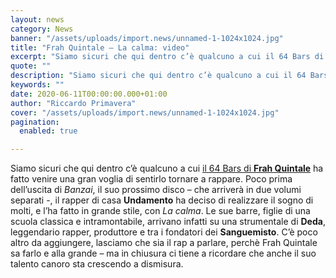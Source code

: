 ```yaml
---
layout: news
category: News
banner: "/assets/uploads/import.news/unnamed-1-1024x1024.jpg"
title: "Frah Quintale – La calma: video"
excerpt: "Siamo sicuri che qui dentro c’è qualcuno a cui il 64 Bars di Frah Quintale ha fatto venire una gran voglia di sentirlo tornare a rappare. Poco prima dell’uscita di Banzai, il suo prossimo disco – che arriverà in due volumi separati -, il rapper di casa Undamento ha deciso di realizzare il sogno di [&hellip"
quote: ""
description: "Siamo sicuri che qui dentro c’è qualcuno a cui il 64 Bars di Frah Quintale ha fatto venire una gran voglia di sentirlo tornare a rappare. Poco prima dell’uscita di Banzai, il suo prossimo disco – che arriverà in due volumi separati -, il rapper di casa Undamento ha deciso di realizzare il sogno di [&hellip"
keywords: ""
date: 2020-06-11T00:00:00.000+01:00
author: "Riccardo Primavera"
cover: "/assets/uploads/import.news/unnamed-1-1024x1024.jpg"
pagination:
  enabled: true

---
```


Siamo sicuri che qui dentro c’è qualcuno a cui [il 64 Bars di **Frah Quintale**](https://www.youtube.com/watch?v=mSysgz9WPZE) ha fatto venire una gran voglia di sentirlo tornare a rappare. Poco prima dell’uscita di _Banzai_, il suo prossimo disco – che arriverà in due volumi separati -, il rapper di casa **Undamento** ha deciso di realizzare il sogno di molti, e l’ha fatto in grande stile, con _La calma_. Le sue barre, figlie di una scuola classica e intramontabile, arrivano infatti su una strumentale di **Deda**, leggendario rapper, produttore e tra i fondatori dei **Sanguemisto**. C’è poco altro da aggiungere, lasciamo che sia il rap a parlare, perchè Frah Quintale sa farlo e alla grande – ma in chiusura ci tiene a ricordare che anche il suo talento canoro sta crescendo a dismisura.